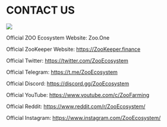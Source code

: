 # CONTACT US

![](/contactus.png)

Official ZOO Ecosystem Website: Zoo.One

Official ZooKeeper Website: https://ZooKeeper.finance

Official Twitter: https://twitter.com/ZooEcosystem

Official Telegram: https://t.me/ZooEcosystem

Official Discord: https://discord.gg/ZooEcosystem

Official YouTube: https://www.youtube.com/c/ZooFarming

Official Reddit: https://www.reddit.com/r/ZooEcosystem/

Official Instagram: https://www.instagram.com/ZooEcosystem/
